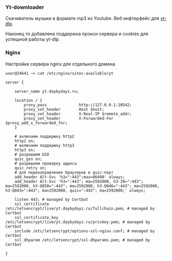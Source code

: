 ### Yt-downloader

Скачиватель музыки в формате mp3 из Youtube. Веб инфтерфейс для [yt-dlp](https://github.com/yt-dlp/yt-dlp).

Наконец то добавлена поддержка прокси сервера и cookies для успешной работы yt-dlp.

### Nginx

Настройки сервера nginx для отдельного домена

`user@24641 ~> cat /etc/nginx/sites-available/yt`

```
server {

    server_name yt.daybydayz.ru;

    location / {
        proxy_pass              http://127.0.0.1:10542;
        proxy_set_header        Host $host;
        proxy_set_header        X-Real-IP $remote_addr;
        proxy_set_header        X-Forwarded-For $proxy_add_x_forwarded_for;
    }

    # включаем поддержку http2
    http2 on;
    # включаем поддержку http3
    http3 on;
    # разрешаем GSO
    quic_gso on;
    # разрешаем проверку адреса
    quic_retry on;
    # для перенаправления браузеров в quic-порт
    add_header Alt-Svc 'h3=":443";max=86400' always;
    add_header Alt-Svc 'h3=":443"; ma=2592000, h3-29=":443"; ma=2592000, h3-Q050=":443"; ma=2592000, h3-Q046=":443"; ma=2592000, h3-Q043=":443"; ma=2592000, quic=":443"; ma=2592000;' always;

    listen 443; # managed by Certbot
    ssl_certificate /etc/letsencrypt/live/yt.daybydayz.ru/fullchain.pem; # managed by Certbot
    ssl_certificate_key /etc/letsencrypt/live/yt.daybydayz.ru/privkey.pem; # managed by Certbot
    include /etc/letsencrypt/options-ssl-nginx.conf; # managed by Certbot
    ssl_dhparam /etc/letsencrypt/ssl-dhparams.pem; # managed by Certbot

}

```

